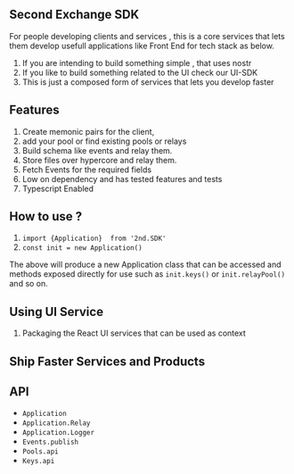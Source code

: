 
## Second Exchange SDK 

For people developing clients and services , this is a core services that lets them develop usefull applications like Front End for tech stack as below.

1. If you are intending to build something simple , that uses nostr 
2. If you like to build something related to the UI check our UI-SDK 
3. This is just a composed form of services that lets you develop faster


## Features 

1. Create memonic pairs for the client, 
2. add your pool or find existing pools or relays 
3. Build schema like events and relay them.
3. Store files over hypercore and relay them.
4. Fetch Events for the required fields 
5. Low on dependency and has tested features and tests 
6. Typescript Enabled


## How to use ?

1. `import {Application}  from '2nd.SDK'`
2. `const init = new Application()`

The above will produce a new Application class that can be accessed and methods exposed directly for use such as `init.keys()` or `init.relayPool()` and so on. 

## Using UI Service 

1. Packaging the React UI services that can be used as context 

## Ship Faster Services and Products

## API 

- `Application`
- `Application.Relay`
- `Application.Logger`
- `Events.publish`
- `Pools.api`
- `Keys.api`

